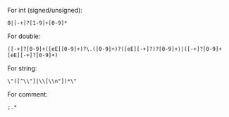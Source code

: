 For int (signed/unsigned):
```
0|[-+]?[1-9]+[0-9]*
```

For double:
```
([-+]?[0-9]+([eE][0-9]+)?\.([0-9]+)?([eE][-+]?)?[0-9]+)|([-+]?[0-9]+[eE][-+]?[0-9]+)
```

For string:
```
\"([^\\"]|\\[\\n"])*\"
```

For comment:
```
;.*
```
